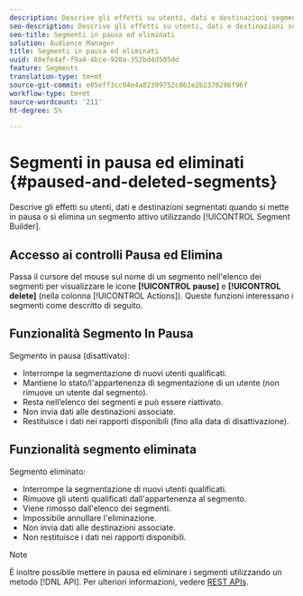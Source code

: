```yaml
---
description: Descrive gli effetti su utenti, dati e destinazioni segmentati quando si mette in pausa o si elimina un segmento attivo utilizzando Segment Builder (Generatore di segmenti).
seo-description: Descrive gli effetti su utenti, dati e destinazioni segmentati quando si mette in pausa o si elimina un segmento attivo utilizzando Segment Builder (Generatore di segmenti).
seo-title: Segmenti in pausa ed eliminati
solution: Audience Manager
title: Segmenti in pausa ed eliminati
uuid: 88efe4af-f9a4-4bce-920a-352bd4d505dd
feature: Segments
translation-type: tm+mt
source-git-commit: e05eff3cc04e4a82399752c862e2b2370286f96f
workflow-type: tm+mt
source-wordcount: '211'
ht-degree: 5%

---
```



# Segmenti in pausa ed eliminati {#paused-and-deleted-segments}

Descrive gli effetti su utenti, dati e destinazioni segmentati quando si mette in pausa o si elimina un segmento attivo utilizzando [!UICONTROL Segment Builder].

## Accesso ai controlli Pausa ed Elimina

Passa il cursore del mouse sul nome di un segmento nell&#39;elenco dei segmenti per visualizzare le icone **[!UICONTROL pause]** e **[!UICONTROL delete]** (nella colonna [!UICONTROL Actions]). Queste funzioni interessano i segmenti come descritto di seguito.

## Funzionalità Segmento In Pausa

Segmento in pausa (disattivato):

* Interrompe la segmentazione di nuovi utenti qualificati.
* Mantiene lo stato/l&#39;appartenenza di segmentazione di un utente (non rimuove un utente dal segmento).
* Resta nell’elenco dei segmenti e può essere riattivato.
* Non invia dati alle destinazioni associate.
* Restituisce i dati nei rapporti disponibili (fino alla data di disattivazione).

## Funzionalità segmento eliminata

Segmento eliminato:

* Interrompe la segmentazione di nuovi utenti qualificati.
* Rimuove gli utenti qualificati dall&#39;appartenenza al segmento.
* Viene rimosso dall&#39;elenco dei segmenti.
* Impossibile annullare l&#39;eliminazione.
* Non invia dati alle destinazioni associate.
* Non restituisce i dati nei rapporti disponibili.

>[!NOTE]
>
>È inoltre possibile mettere in pausa ed eliminare i segmenti utilizzando un metodo [!DNL API]. Per ulteriori informazioni, vedere [REST APIs](../../api/rest-api-main/rest-api-main.md).